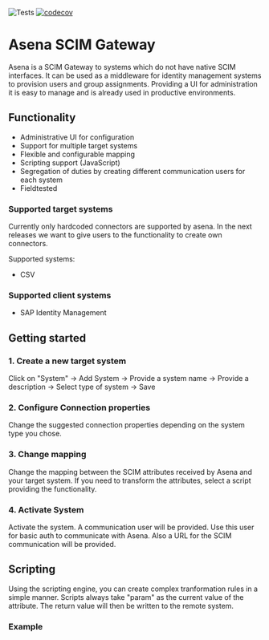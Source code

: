 
![Tests](https://github.com/exAphex/asena/workflows/Tests/badge.svg) [![codecov](https://codecov.io/gh/exAphex/asena/branch/master/graph/badge.svg?token=P1IZLIO13A)](https://codecov.io/gh/exAphex/asena) 
# Asena SCIM Gateway
Asena is a SCIM Gateway to systems which do not have native SCIM interfaces. It can be used as a middleware for identity management systems to provision users and group assignments. Providing a UI for administration it is easy to manage and is already used in productive environments.

## Functionality
* Administrative UI for configuration
* Support for multiple target systems
* Flexible and configurable mapping
* Scripting support (JavaScript)
* Segregation of duties by creating different communication users for each system
* Fieldtested

### Supported target systems
Currently only hardcoded connectors are supported by asena. In the next releases we want to give users to the functionality to create own connectors.

Supported systems:
* CSV

### Supported client systems
* SAP Identity Management

## Getting started
### 1. Create a new target system
Click on "System" -> Add System -> Provide a system name -> Provide a description -> Select type of system -> Save

### 2. Configure Connection properties
Change the suggested connection properties depending on the system type you chose. 

### 3. Change mapping
Change the mapping between the SCIM attributes received by Asena and your target system. If you need to transform the attributes, select a script providing the functionality.

### 4. Activate System
Activate the system. A communication user will be provided. Use this user for basic auth to communicate with Asena. Also a URL for the SCIM communication will be provided.

## Scripting
Using the scripting engine, you can create complex tranformation rules in a simple manner.
Scripts always take "param" as the current value of the attribute. The return value will then be written to the remote system.

### Example
